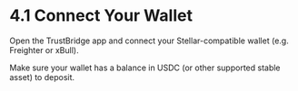 # 4.1 Connect Your Wallet

Open the TrustBridge app and connect your Stellar-compatible wallet (e.g. Freighter or xBull).

Make sure your wallet has a balance in USDC (or other supported stable asset) to deposit.